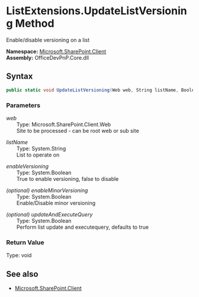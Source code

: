 # ListExtensions.UpdateListVersioning Method  
Enable/disable versioning on a list  

**Namespace:** [Microsoft.SharePoint.Client](Microsoft.SharePoint.Client.md)  
**Assembly:** OfficeDevPnP.Core.dll  
## Syntax
```C#
public static void UpdateListVersioning(Web web, String listName, Boolean enableVersioning, Boolean enableMinorVersioning, Boolean updateAndExecuteQuery)
```
### Parameters
*web*  
&emsp;&emsp;Type: Microsoft.SharePoint.Client.Web  
&emsp;&emsp;Site to be processed - can be root web or sub site  

*listName*  
&emsp;&emsp;Type: System.String  
&emsp;&emsp;List to operate on  

*enableVersioning*  
&emsp;&emsp;Type: System.Boolean  
&emsp;&emsp;True to enable versioning, false to disable  

*(optional) enableMinorVersioning*  
&emsp;&emsp;Type: System.Boolean  
&emsp;&emsp;Enable/Disable minor versioning  

*(optional) updateAndExecuteQuery*  
&emsp;&emsp;Type: System.Boolean  
&emsp;&emsp;Perform list update and executequery, defaults to true  

### Return Value
Type: void  

## See also
- [Microsoft.SharePoint.Client](Microsoft.SharePoint.Client.md)
